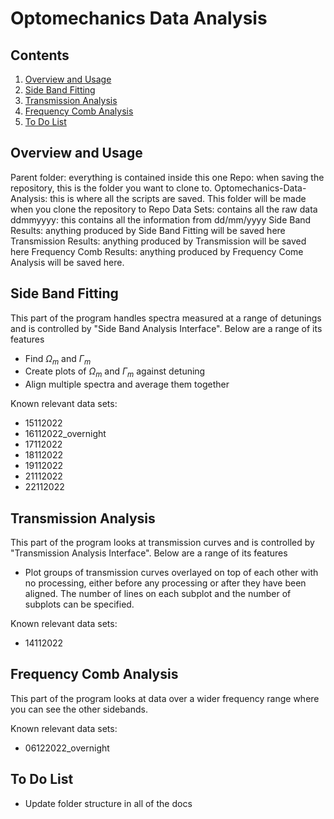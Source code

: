 # Optomechanics Data Analysis

## Contents

1. [Overview and Usage](#overview-and-usage)
1. [Side Band Fitting](#side-band-fitting)
1. [Transmission Analysis](#transmission-analysis)
1. [Frequency Comb Analysis](#frequency-comb-analysis)
1. [To Do List](#to-do-list)

## Overview and Usage

Parent folder: everything is contained inside this one
    Repo: when saving the repository, this is the folder you want to clone to.
        Optomechanics-Data-Analysis: this is where all the scripts are saved.
        This folder will be made when you clone the repository to Repo
    Data Sets: contains all the raw data
        ddmmyyyy: this contains all the information from dd/mm/yyyy
    Side Band Results: anything produced by Side Band Fitting will be saved here
    Transmission Results: anything produced by Transmission will be saved here
    Frequency Comb Results: anything produced by Frequency Come Analysis will be saved here.

## Side Band Fitting

This part of the program handles spectra measured at a range of detunings and is controlled by "Side Band Analysis Interface". Below are a range of its features

- Find $\Omega_m$ and $\Gamma_m$
- Create plots of $\Omega_m$ and $\Gamma_m$ against detuning
- Align multiple spectra and average them together

Known relevant data sets:
- 15112022
- 16112022_overnight
- 17112022
- 18112022
- 19112022
- 21112022
- 22112022

## Transmission Analysis

This part of the program looks at transmission curves and is controlled by "Transmission Analysis Interface". Below are a range of its features

- Plot groups of transmission curves overlayed on top of each other with no processing, either before any processing or after they have been aligned. The number of lines on each subplot and the number of subplots can be specified.

Known relevant data sets:
- 14112022

## Frequency Comb Analysis

This part of the program looks at data over a wider frequency range where you can see the other sidebands.

Known relevant data sets:
- 06122022_overnight

## To Do List

- Update folder structure in all of the docs